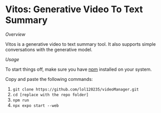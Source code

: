 Vitos: Generative Video To Text Summary
=======================================
*Overview*

Vitos is a generative video to text summary tool.
It also supports simple conversations with the generative model.

*Usage*

To start things off, make sure you have [npm](https://www.google.com/search?client=ubuntu-sn&channel=fs&q=npm) installed on your system.

Copy and paste the following commands:
1. ```git clone https://github.com/lol120235/videoManager.git```
2. ```cd [replace with the repo folder]```
3. ```npm run```
4. ```npx expo start --web```
